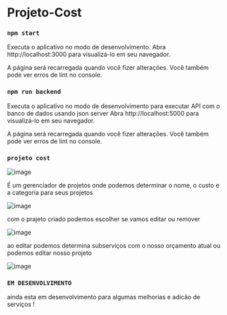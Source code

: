 # Projeto-Cost



### `npm start`

Executa o aplicativo no modo de desenvolvimento.
Abra http://localhost:3000 para visualizá-lo em seu navegador.

A página será recarregada quando você fizer alterações.
Você também pode ver erros de lint no console.



### `npm run backend`

Executa o aplicativo no modo de desenvolvimento
para executar API com o banco de dados usando json server
Abra http://localhost:5000 para visualizá-lo em seu navegador.

A página será recarregada quando você fizer alterações.
Você também pode ver erros de lint no console.

 ### `projeto cost`

![image](https://user-images.githubusercontent.com/106406844/226108077-7b35eb4e-5352-40b8-9910-b0d79d2976c9.png)


 
É um gerenciador de projetos onde podemos determinar o nome, o custo e a categoria para
seus projetos 


![image](https://user-images.githubusercontent.com/106406844/226108335-a10a0497-087d-4df4-8f9d-f4fbac8da6d9.png)

com o prajeto criado podemos escolher se vamos editar ou remover 

![image](https://user-images.githubusercontent.com/106406844/226108491-a0a85f6f-49c2-402b-a96c-1dbcda06f81f.png)

ao editar podemos determina subserviços com o nosso orçamento atual ou podemos editar nosso projeto 

![image](https://user-images.githubusercontent.com/106406844/226108575-8d312538-5719-43b9-82c0-2221c1eb336d.png)



### `EM DESENVOLVIMENTO`

ainda esta em desenvolvimento para algumas melhorias e adicão de serviços !
